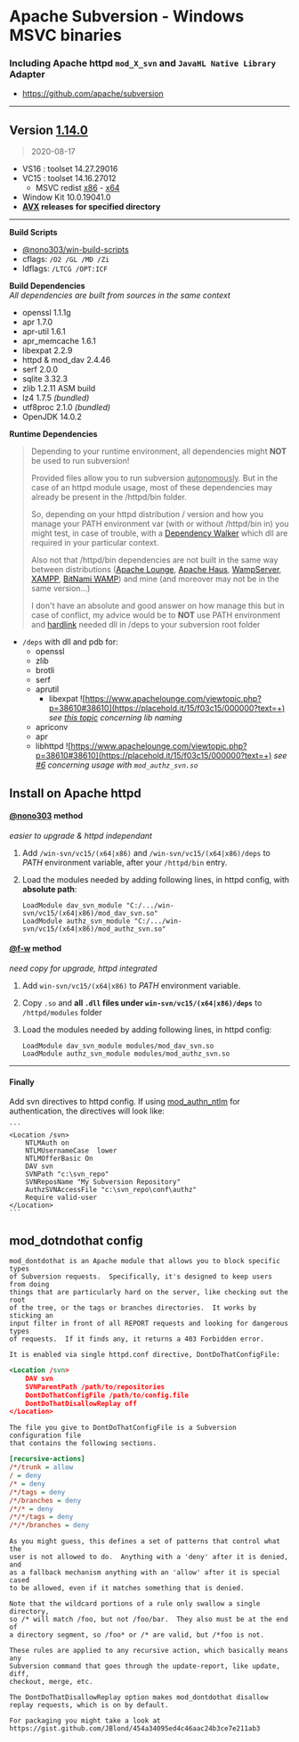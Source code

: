 # Apache Subversion - Windows MSVC binaries #
### Including Apache httpd `mod_X_svn` and `JavaHL Native Library` Adapter   
 - https://github.com/apache/subversion

----
## Version [1.14.0](https://github.com/apache/subversion/tree/1.14.0)
> 2020-08-17
- VS16 : toolset 14.27.29016
- VC15 : toolset 14.16.27012
  - MSVC redist  [x86](https://aka.ms/vs/16/release/vc_redist.x86.exe) - [x64](https://aka.ms/vs/16/release/vc_redist.x64.exe)
- Window Kit 10.0.19041.0
- **[AVX](https://msdn.microsoft.com/fr-fr/library/jj620901.aspx) releases** __for specified directory__
----
**Build Scripts** 

- [@nono303/win-build-scripts](https://github.com/nono303/win-build-scripts)
- cflags: `/O2 /GL /MD /Zi`
- ldflags: `/LTCG /OPT:ICF`

**Build Dependencies**  
*All dependencies are built from sources in the same context*

 - openssl 1.1.1g
 - apr 1.7.0
 - apr-util 1.6.1
 - apr_memcache 1.6.1
 - libexpat 2.2.9
 - httpd & mod_dav 2.4.46
 - serf 2.0.0
 - sqlite 3.32.3
 - zlib 1.2.11 ASM build
 - lz4 1.7.5 *(bundled)*
 - utf8proc 2.1.0 *(bundled)*
 - OpenJDK 14.0.2

**Runtime Dependencies**

> Depending to your runtime environment, all dependencies might **NOT** be used to run subversion!
>
> Provided files allow you to run subversion <u>autonomously</u>. 
> But in the case of an httpd module usage, most of these dependencies may already be present in the /httpd/bin folder.
>
> So, depending on your httpd distribution / version and how you manage your PATH environment var (with or without /httpd/bin in) you might test, in case of trouble, with a [Dependency Walker](https://github.com/lucasg/Dependencies) which dll are required in your particular context.
>
> Also not that /httpd/bin dependencies are not built in the same way between distributions ([Apache Lounge](https://www.apachelounge.com/), [Apache Haus](https://www.apachehaus.com/), [WampServer](https://www.wampserver.com/), [XAMPP](http://www.apachefriends.org/en/xampp.html), [BitNami WAMP](http://bitnami.com/stack/wamp)) and mine (and moreover may not be in the same version...)
>
> I don't have an absolute and good answer on how manage this but in case of conflict, my advice would be to **NOT** use PATH environment and [hardlink](https://docs.microsoft.com/en-us/windows/win32/fileio/hard-links-and-junctions) needed dll in /deps to your subversion root folder

- `/deps` with dll and pdb for:
  - openssl
  - zlib
  - brotli
  - serf
  - aprutil
    - libexpat ![https://www.apachelounge.com/viewtopic.php?p=38610#38610](https://placehold.it/15/f03c15/000000?text=+) *see [this topic](https://www.apachelounge.com/viewtopic.php?p=38610#38610) concerning lib naming*
  - apriconv
  - apr
  - libhttpd ![https://www.apachelounge.com/viewtopic.php?p=38610#38610](https://placehold.it/15/f03c15/000000?text=+) *see [#6](https://github.com/nono303/win-svn/issues/6#issuecomment-674782866) concerning usage with `mod_authz_svn.so`*

## Install on Apache httpd  
#### [@nono303](https://github.com/nono303) method  
*easier to upgrade & httpd independant*  
1. Add `/win-svn/vc15/(x64|x86)` and `/win-svn/vc15/(x64|x86)/deps` to *PATH* environment variable, after your `/httpd/bin` entry.
2. Load the modules needed by adding following lines, in httpd config, with **absolute path**:

    ```
    LoadModule dav_svn_module "C:/.../win-svn/vc15/(x64|x86)/mod_dav_svn.so"
    LoadModule authz_svn_module "C:/.../win-svn/vc15/(x64|x86)/mod_authz_svn.so"
    ```

#### [@f-w](https://github.com/f-w]) method
*need copy for upgrade, httpd integrated*
1. Add `win-svn/vc15/(x64|x86)` to *PATH* environment variable.
2. Copy `.so` and **all `.dll` files under `win-svn/vc15/(x64|x86)/deps`** to `/httpd/modules` folder
3. Load the modules needed by adding following lines, in httpd config:

    ```
    LoadModule dav_svn_module modules/mod_dav_svn.so
    LoadModule authz_svn_module modules/mod_authz_svn.so
    ```

----
#### Finally 
Add svn directives to httpd config. 
If using [mod_authn_ntlm](https://github.com/TQsoft-GmbH/mod_authn_ntlm) for authentication, the directives will look like:

    ```
    <Location /svn>
        NTLMAuth on
        NTLMUsernameCase  lower
        NTLMOfferBasic On
        DAV svn
        SVNPath "c:\svn_repo"
        SVNReposName "My Subversion Repository"
        AuthzSVNAccessFile "c:\svn_repo\conf\authz"
        Require valid-user
    </Location>
    ```

## mod_dotndothat config
	mod_dontdothat is an Apache module that allows you to block specific types
	of Subversion requests.  Specifically, it's designed to keep users from doing
	things that are particularly hard on the server, like checking out the root
	of the tree, or the tags or branches directories.  It works by sticking an
	input filter in front of all REPORT requests and looking for dangerous types
	of requests.  If it finds any, it returns a 403 Forbidden error.
	
	It is enabled via single httpd.conf directive, DontDoThatConfigFile:
```xml
<Location /svn>
	DAV svn
	SVNParentPath /path/to/repositories
	DontDoThatConfigFile /path/to/config.file
	DontDoThatDisallowReplay off
</Location>
```
	The file you give to DontDoThatConfigFile is a Subversion configuration file
	that contains the following sections.

```ini
[recursive-actions]
/*/trunk = allow
/ = deny
/* = deny
/*/tags = deny
/*/branches = deny
/*/* = deny
/*/*/tags = deny
/*/*/branches = deny
```
	As you might guess, this defines a set of patterns that control what the
	user is not allowed to do.  Anything with a 'deny' after it is denied, and
	as a fallback mechanism anything with an 'allow' after it is special cased
	to be allowed, even if it matches something that is denied.
	
	Note that the wildcard portions of a rule only swallow a single directory,
	so /* will match /foo, but not /foo/bar.  They also must be at the end of
	a directory segment, so /foo* or /* are valid, but /*foo is not.
	
	These rules are applied to any recursive action, which basically means any
	Subversion command that goes through the update-report, like update, diff,
	checkout, merge, etc.
	
	The DontDoThatDisallowReplay option makes mod_dontdothat disallow
	replay requests, which is on by default.
	
	For packaging you might take a look at https://gist.github.com/JBlond/454a34095ed4c46aac24b3ce7e211ab3